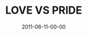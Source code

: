 ---
layout: message
category: message
series: "The Guide"
title: "LOVE VS PRIDE"
date: 2011-06-11-00-00
message_id: 677
audio-description: "Brian Tome talks about what it looks like to follow the Guide out of places of pride and into love."
audio: "http://www.crossroads.net/players/media/hq/theguide04.mp3"
audio-title: "Love vs. Pride"
audio-duration: "40:38"
program-description: "The Guide&#58; Love vs. Pride - Program"
program: "http://www.crossroads.net/players/media/hq/06_11-12_11Program.pdf"
program-title: "Love vs. Pride"
video-description: "Brian Tome talks about what it looks like to follow the Guide out of places of pride and into love."
video-title: "Love vs. Pride"
video: "https://s3.amazonaws.com/crossroadsvideomessages/theguide04.mp4"
video-poster: "https://www.crossroads.net/uploadedfiles/theguide04_still.jpg"
---